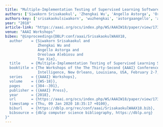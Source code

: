 ```yaml
---
title: "Multiple-Implementation Testing of Supervised Learning Software"
authors: ['Siwakorn Srisakaokul', 'Zhengkai Wu', 'Angello Astorga', 'Oreoluwa Alebiosu', 'Tao Xie 0001']
authors-key: ['srisakaokulsiwakorn', 'wuzhengkai', 'astorgaangello', 'alebiosuoreoluwa', 'xietao']
year: "2018"
article-link: "https://aaai.org/ocs/index.php/WS/AAAIW18/paper/view/17301"
venue: "AAAI Workshops"
bibex: "@inproceedings{DBLP:conf/aaai/SrisakaokulWAAX18,
  author    = {Siwakorn Srisakaokul and
               Zhengkai Wu and
               Angello Astorga and
               Oreoluwa Alebiosu and
               Tao Xie},
  title     = {Multiple-Implementation Testing of Supervised Learning Software},
  booktitle = {The Workshops of the The Thirty-Second {AAAI} Conference on Artificial
               Intelligence, New Orleans, Louisiana, USA, February 2-7, 2018},
  series    = {{AAAI} Workshops},
  volume    = {{WS-18}},
  pages     = {384--391},
  publisher = {{AAAI} Press},
  year      = {2018},
  url       = {https://aaai.org/ocs/index.php/WS/AAAIW18/paper/view/17301},
  timestamp = {Thu, 09 Jan 2020 18:35:17 +0100},
  biburl    = {https://dblp.org/rec/conf/aaai/SrisakaokulWAAX18.bib},
  bibsource = {dblp computer science bibliography, https://dblp.org}
}"
---
```

